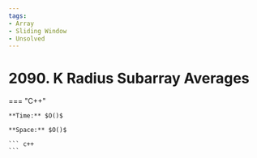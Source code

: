 ```yaml
---
tags:
- Array
- Sliding Window
- Unsolved
---
```



# 2090. K Radius Subarray Averages

=== "C++"

    **Time:** $O()$

    **Space:** $O()$

    ``` c++
    ```